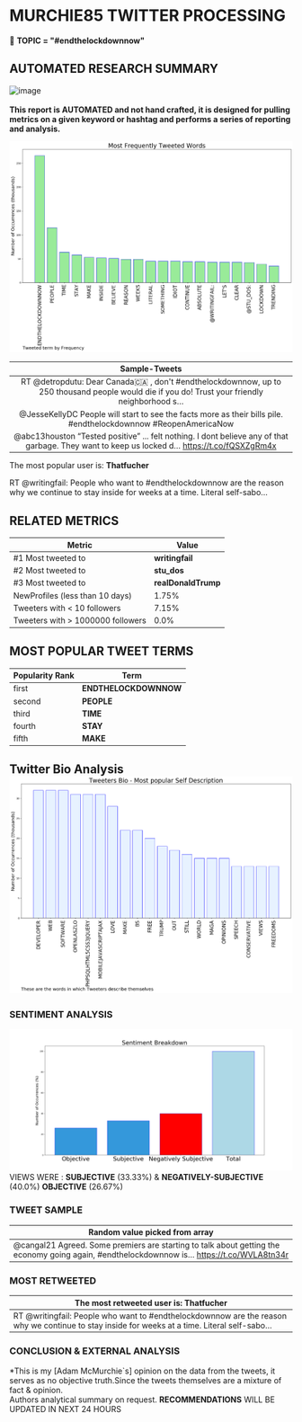 # MURCHIE85 TWITTER PROCESSING 
&#x1F34E; **TOPIC = "#endthelockdownnow"**

## AUTOMATED RESEARCH SUMMARY

![image](https://marketingplatform.google.com/about/static/images/gmp/analytics-smb-benefit.jpg)
<br></br>
<b> This report is AUTOMATED and not hand crafted, it is designed for pulling metrics on a given keyword or hashtag and performs a series of reporting and analysis.</b>



![image](TWEETS.png)



|                **Sample-Tweets**        |
| :-------------: |
| RT @detropdutu: Dear Canada🇨🇦 , don't #endthelockdownnow, up to 250 thousand people would die if you do! Trust your friendly neighborhood s… |
| @JesseKellyDC People will start to see the facts more as their bills pile. #endthelockdownnow #ReopenAmericaNow |
| @abc13houston “Tested positive” ... felt nothing. I dont believe any of that garbage. They want to keep us locked d… https://t.co/fQSXZgRm4x |

The most popular user is: **Thatfucher**
<div class="alert alert-block alert-danger"> RT @writingfail: People who want to #endthelockdownnow are the reason why we continue to stay inside for weeks at a time. Literal self-sabo…</div>

## RELATED METRICS<br>
| Metric | Value |
| ------------- | ------------- |
| #1 Most tweeted to  | **writingfail** |
| #2 Most tweeted to  | **stu_dos** |
| #3 Most tweeted to  | **realDonaldTrump** |
| NewProfiles (less than 10 days) | 1.75%  |
| Tweeters with < 10 followers  | 7.15%|
| Tweeters with > 1000000 followers  | 0.0%  |



## MOST POPULAR TWEET TERMS 


| Popularity Rank  | Term |
| ------------- | ------------- |
| first  | **ENDTHELOCKDOWNNOW**  |
| second  | **PEOPLE**  |
| third  | **TIME** |
| fourth  | **STAY**  |
| fifth  | **MAKE**  |


## Twitter Bio Analysis![image](BIO.png)
### SENTIMENT ANALYSIS
![image](sentiment.png)
VIEWS WERE : **SUBJECTIVE**  (33.33%) & **NEGATIVELY-SUBJECTIVE** (40.0%) **OBJECTIVE** (26.67%)

### TWEET SAMPLE 
| Random value picked from array |
| ------------- |
|@cangal21 Agreed.  Some premiers are starting to talk about getting the economy going again, #endthelockdownnow is… https://t.co/WVLA8tn34r |

### MOST RETWEETED 

| The most retweeted user is: **Thatfucher**  |
| ------------- |
| RT @writingfail: People who want to #endthelockdownnow are the reason why we continue to stay inside for weeks at a time. Literal self-sabo… |

### CONCLUSION & EXTERNAL ANALYSIS

*This is my [Adam McMurchie`s] opinion on the data from the tweets, it serves as no objective truth.Since the tweets themselves are a mixture of fact & opinion.<br>
Authors analytical summary on request.
**RECOMMENDATIONS** WILL BE UPDATED IN NEXT  24 HOURS <br>